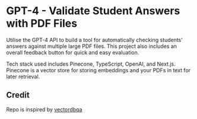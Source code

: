 # GPT-4 - Validate Student Answers with PDF Files

Utilise the GPT-4 API to build a tool for automatically checking students' answers against multiple large PDF files. This project also includes an overall feedback button for quick and easy evaluation.

Tech stack used includes Pinecone, TypeScript, OpenAI, and Next.js. Pinecone is a vector store for storing embeddings and your PDFs in text for later retrieval.

## Credit

Repo is inspired by [vectordbqa](https://github.com/mayooear/gpt4-pdf-chatbot-langchain/tree/feat/vectordbqa)
